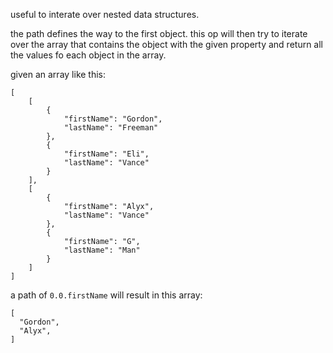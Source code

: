 useful to interate over nested data structures.

the path defines the way to the first object. this op will then try to iterate over the array that contains the object with the given property and return all the values fo each object in the array.

given an array like this:

```
[
    [
        {
            "firstName": "Gordon",
            "lastName": "Freeman"
        },
        {
            "firstName": "Eli",
            "lastName": "Vance"
        }
    ],
    [
        {
            "firstName": "Alyx",
            "lastName": "Vance"
        },
        {
            "firstName": "G",
            "lastName": "Man"
        }
    ]
]
```

a path of `0.0.firstName` will result in this array:

```
[
  "Gordon",
  "Alyx",
]
```
